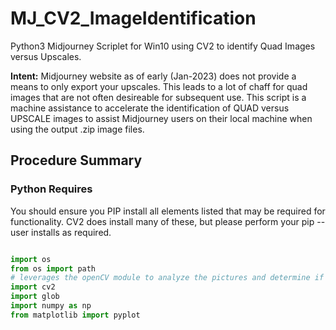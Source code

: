 # MJ_CV2_ImageIdentification
Python3 Midjourney Scriplet for Win10 using CV2 to identify Quad Images versus Upscales.

**Intent:** Midjourney website as of early (Jan-2023) does not provide a means to only export your upscales. This leads to a lot of chaff for quad images that are not often desireable for subsequent use. This script is a machine assistance to accelerate the identification of QUAD versus UPSCALE images to assist Midjourney users on their local machine when using the output .zip image files.

## Procedure Summary


### Python Requires
You should ensure you PIP install all elements listed that may be required for functionality. CV2 does install many of these, but please perform your pip --user installs as required.

```python

import os
from os import path
# leverages the openCV module to analyze the pictures and determine if they are 4-square images, leveages glob, leverages numpy
import cv2
import glob
import numpy as np
from matplotlib import pyplot

```
